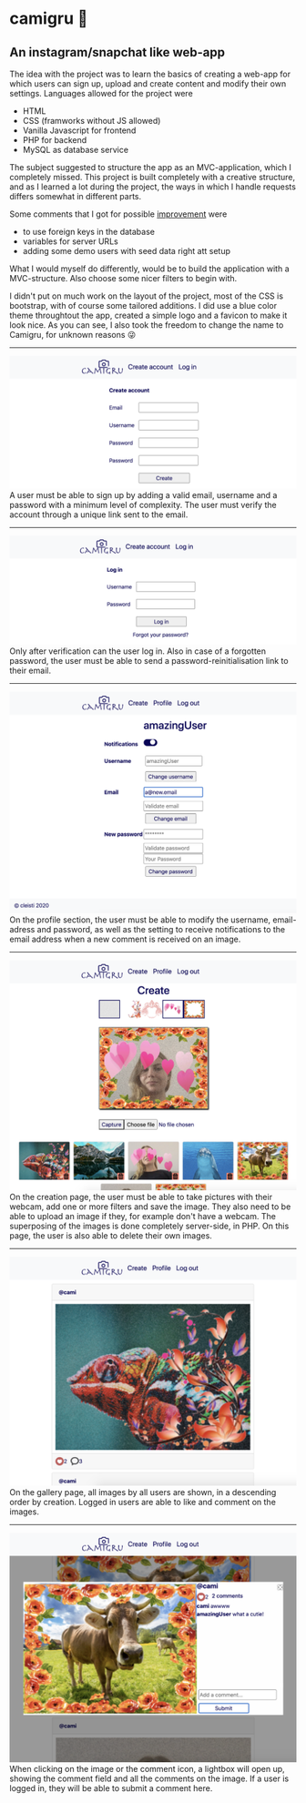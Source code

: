 # camigru :camera_flash:

## An instagram/snapchat like web-app

The idea with the project was to learn the basics of creating a web-app for which users can sign up, upload and create content and modify their own settings. Languages allowed for the project were
- HTML
- CSS (framworks without JS allowed)
- Vanilla Javascript for frontend
- PHP for backend
- MySQL as database service

The subject suggested to structure the app as an MVC-application, which I completely missed. This project is built completely with a creative structure, and as I learned a lot during the project, the ways in which I handle requests differs somewhat in different parts.

Some comments that I got for possible <u>improvement</u> were
- to use foreign keys in the database
- variables for server URLs
- adding some demo users with seed data right att setup

What I would myself do differently, would be to build the application with a MVC-structure. Also choose some nicer filters to begin with.

I didn't put on much work on the layout of the project, most of the CSS is bootstrap, with of course some tailored additions. I did use a blue color theme throughtout the app, created a simple logo and a favicon to make it look nice. As you can see, I also took the freedom to change the name to Camigru, for unknown reasons :stuck_out_tongue_winking_eye: 

<hr></hr>

![Create User](screenshots/createUser.png)
A user must be able to sign up by adding a valid email, username and a password with a minimum level of complexity. The user must verify the account through a unique link sent to the email.

<hr></hr>

![Login](screenshots/login.png)
Only after verification can the user log in. Also in case of a forgotten password, the user must be able to send a password-reinitialisation link to their email.

<hr></hr>

![Profile page](screenshots/profile.png)
On the profile section, the user must be able to modify the username, email-adress and password, as well as the setting to receive notifications to the email address when a new comment is received on an image.

<hr></hr>

![Creation page](screenshots/create.png)
On the creation page, the user must be able to take pictures with their webcam, add one or more filters and save the image. They also need to be able to upload an image if they, for example don't have a webcam. The superposing of the images is done completely server-side, in PHP. On this page, the user is also able to delete their own images.

<hr></hr>

![Gallery page](screenshots/gallery.png)
On the gallery page, all images by all users are shown, in a descending order by creation. Logged in users are able to like and comment on the images.

<hr></hr>

![Image Lightbox](screenshots/lightbox.png)
When clicking on the image or the comment icon, a lightbox will open up, showing the comment field and all the comments on the image. If a user is logged in, they will be able to submit a comment here.
